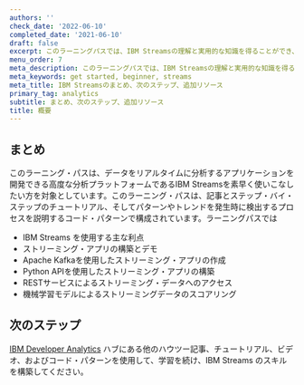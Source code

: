 ```yaml
---
authors: ''
check_date: '2022-06-10'
completed_date: '2021-06-10'
draft: false
excerpt: このラーニングパスでは、IBM Streamsの理解と実用的な知識を得ることができ、何千ものソースからのデータをリアルタイムに取り込み、相関させ、低レイテンシーの応答時間で継続的にデータを分析し、機械学習モデルをリアルタイムにスコアリングするアプリを作成することで、発生したパターンやトレンドを検出することができます。
menu_order: 7
meta_description: このラーニングパスでは、IBM Streamsの理解と実用的な知識を得ることができ、何千ものソースからのデータをリアルタイムに取り込み、相関させ、低レイテンシーの応答時間で継続的にデータを分析し、機械学習モデルをリアルタイムにスコアリングするアプリを作成することで、発生したパターンやトレンドを検出することができます。
meta_keywords: get started, beginner, streams
meta_title: IBM Streamsのまとめ、次のステップ、追加リソース
primary_tag: analytics
subtitle: まとめ、次のステップ、追加リソース
title: 概要
---
```


## まとめ

このラーニング・パスは、データをリアルタイムに分析するアプリケーションを開発できる高度な分析プラットフォームであるIBM Streamsを素早く使いこなしたい方を対象としています。このラーニング・パスは、記事とステップ・バイ・ステップのチュートリアル、そしてパターンやトレンドを発生時に検出するプロセスを説明するコード・パターンで構成されています。ラーニングパスでは

* IBM Streams を使用する主な利点
* ストリーミング・アプリの構築とデモ
* Apache Kafkaを使用したストリーミング・アプリの作成
* Python APIを使用したストリーミング・アプリの構築
* RESTサービスによるストリーミング・データへのアクセス
* 機械学習モデルによるストリーミングデータのスコアリング

## 次のステップ

[IBM Developer Analytics](/technologies/analytics) ハブにある他のハウツー記事、チュートリアル、ビデオ、およびコード・パターンを使用して、学習を続け、IBM Streams のスキルを構築してください。